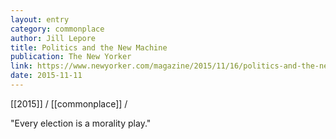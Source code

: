 ```yaml
---
layout: entry
category: commonplace
author: Jill Lepore
title: Politics and the New Machine
publication: The New Yorker
link: https://www.newyorker.com/magazine/2015/11/16/politics-and-the-new-machine
date: 2015-11-11
---
```


[[2015]] / [[commonplace]] / 

"Every election is a morality play."
